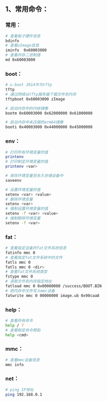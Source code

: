 ## 1、常用命令：

### 常用：

```bash
# 查看板子硬件信息
bdinfo
# 查看uImage信息
iminfo  0x60003000
# 查看内存二进制值
md 0x60003000
```

### boot：

```bash
# u-boot 2014中为tftp
tftp
# 通过网络从tftp服务器下载文件到内存
tftpboot 0x60003000 zImage

# 启动内存中的内核镜像
bootm 0x60003000 0x62000000 0x61000000

# 启动内存中未压缩的arm64镜像
booti 0x40003000 0x44000000 0x45000000
```

### env：

```bash
# 打印所有环境变量的值
printenv
# 打印制定环境变量的值
printenv <var>

# 保存环境变量至永久存储设备中
saveenv

# 设置环境变量的值
setenv <var> <value>
# 删除环境变量
setenv <var>
# 强制设置环境变量的值
setenv -f <var> <value>
# 强制删除环境变量
setenv -f <var>
```

### fat：

```bash
# 查看指定设备的fat文件系统信息
fatinfo mmc 0
# 查看指定fat文件系统中的文件
fatls mmc 0
fatls mmc 0 <dir>
# 查看fat文件系统类型
fstype mmc 0
# 读取文件到内存指定地址
fatload mmc 0 0x00000000 /success/BOOT.BIN
# 把内存中文件写入mmc设备
fatwrite mmc 0 00000000 image.ub 0x90caa8
```

### help：

```bash
# 查看所有命令
help / ?
# 查看制定命令帮助
help <cmd>
```

### mmc：

```bash
# 查看mmc设备信息
mmc info
```

### net：

```bash
# ping IP地址
ping 192.168.0.1
```




